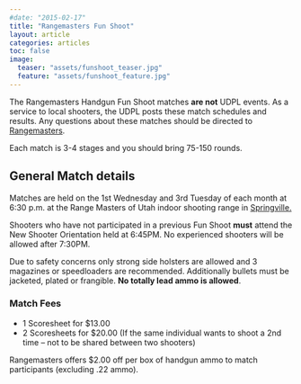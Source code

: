 ```yaml
---
#date: "2015-02-17"
title: "Rangemasters Fun Shoot"
layout: article
categories: articles
toc: false
image:
  teaser: "assets/funshoot_teaser.jpg"
  feature: "assets/funshoot_feature.jpg"
---
```


The Rangemasters Handgun Fun Shoot matches **are not** UDPL events. As a service to local shooters, the UDPL posts these match schedules and results. Any questions about these matches should be directed to [Rangemasters](http://www.rangemasters.com/). 

Each match is 3-4 stages and you should bring 75-150 rounds.

## General Match details

Matches are held on the 1st Wednesday and 3rd Tuesday of each month at 6:30 p.m. at the Range Masters of Utah indoor shooting range in [Springville.](https://www.google.com/maps/dir//Rangemasters+of+Utah,+712+W+1300+N,+Springville,+UT+84663/@40.185769,-111.623676,17z/data=!4m13!1m4!3m3!1s0x874d97b5c5407aa7:0x8eb2ddfdfebd974a!2sRangemasters+of+Utah!3b1!4m7!1m0!1m5!1m1!1s0x874d97b5c5407aa7:0x8eb2ddfdfebd974a!2m2!1d-111.623676!2d40.185769) 

Shooters who have not participated in a previous Fun Shoot **must** attend the New Shooter Orientation held at 6:45PM.  No experienced shooters will be allowed after 7:30PM.

Due to safety concerns only strong side holsters are allowed and 3 magazines or speedloaders are recommended. Additionally bullets must be jacketed, plated or frangible. **No totally lead ammo is allowed**.
 
### Match Fees

* 1 Scoresheet for $13.00
* 2 Scoresheets for $20.00 (If the same individual wants to shoot a 2nd time – not to be shared between two shooters)

Rangemasters offers $2.00 off per box of handgun ammo to match participants (excluding .22 ammo).
